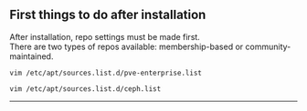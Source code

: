 
## First things to do after installation
After installation, repo settings must be made first. <br>
There are two types of repos available: membership-based or community-maintained.
```
vim /etc/apt/sources.list.d/pve-enterprise.list
```
```
vim /etc/apt/sources.list.d/ceph.list
```

---
